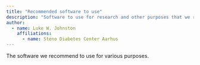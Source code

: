 ```yaml
---
title: "Recommended software to use"
description: "Software to use for research and other purposes that we recommend."
author:
  - name: Luke W. Johnston
    affiliations:
      - name: Steno Diabetes Center Aarhus
---
```


The software we recommend to use for various purposes.

